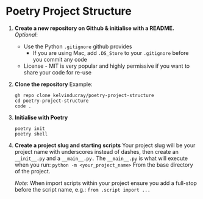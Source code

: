 # Poetry Project Structure
1. **Create a new repository on Github & initialise with a README.**
    *Optional*:
    - Use the Python ```.gitignore``` github provides
      - If you are using Mac, add ```.DS_Store``` to your ```.gitignore``` before
        you commit any code
    - License - MIT is very popular and highly permissive if you want to share
      your code for re-use  

2. **Clone the repository**
    Example:
    ```
    gh repo clone kelvinducray/poetry-project-structure
    cd poetry-project-structure
    code .
    ```  

3. **Initialise with Poetry**
    ```
    poetry init
    poetry shell
    ```  

4. **Create a project slug and starting scripts**
    Your project slug will be your project name with underscores
    instead of dashes, then create an ```__init__.py``` and a ```__main__.py.```
    The ```__main__.py``` is what will execute when you run:
    ```python -m <your_project_name>```
    From the base directory of the project.  

    *Note*: When import scripts within your project ensure you add a full-stop
    before the script name, e.g.:
    ```from .script import ...```